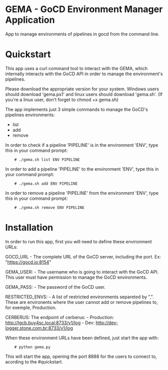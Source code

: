 # GEMA - GoCD Environment Manager Application
App to manage environments of pipelines in gocd from the command line.

# Quickstart
This app uses a curl command tool to interact with the GEMA, which internally interacts with the GoCD API in order to manage the environment's pipelines.

Please download the appropriate version for your system. Windows users should download 'gema.ps1' and linux users should download 'gema.sh'.
(If you're a linux user, don't forget to chmod +x gema.sh)

The app implements just 3 simple commands to manage the GoCD's pipelines environments:

- list
- add
- remove

In order to check if a pipeline 'PIPELINE' is in the environment 'ENV', type this in your command prompt:
```
 	# ./gema.sh list ENV PIPELINE
```

In order to add a pipeline 'PIPELINE' to the environment 'ENV', type this in your command prompt:
```
 	# ./gema.sh add ENV PIPELINE
```

In order to remove a pipeline 'PIPELINE' from the environment 'ENV', type this in your command prompt:
```
 	# ./gema.sh remove ENV PIPELINE
```

# Installation
In order to run this app, first you will need to define these environment URLs:

GOCD_URL
	- The complete URL of the GoCD server, including the port. Ex: "https://gocd.io:8154"

GEMA_USER:
	- The username who is going to interact with the GoCD API. This user must have permission to manage the GoCD environments.

GEMA_PASS:
	- The password of the GoCD user.

RESTRICTED_ENVS:
	- A list of restricted environments separeted by ",". These are environents where the user cannot add or remove pipelines to, for exemple, Production.

CERBERUS: The endpoint of cerberus:
	- Production: http://lgcb.buy4sc.local:8733/v1/log
	- Dev: http://dev-logger.stone.com.br:8733/v1/log

When these environment URLs have been defined, just start the app with:
```
	# python gema.py
```
This will start the app, opening the port 8888 for the users to connect to, acording to the #quickstart.

